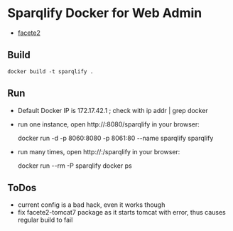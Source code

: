# Sparqlify Docker for Web Admin

 * [facete2](https://github.com/AKSW/Sparqlify)


## Build

    docker build -t sparqlify .


## Run
 * Default Docker IP is 172.17.42.1 ; check with ip addr | grep docker

 * run one instance, open http://<docker ip>:8080/sparqlify in your browser:

   docker run -d -p 8060:8080 -p 8061:80 --name sparqlify sparqlify

 * run many times, open http://<docker ip>:<container port>/sparqlify in your browser:


    docker run --rm -P sparqlify
    docker ps


## ToDos

 * current config is a bad hack, even it works though
 * fix facete2-tomcat7 package as it starts tomcat with error, thus causes regular build to fail

